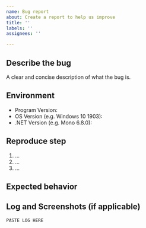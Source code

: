 ```yaml
---
name: Bug report
about: Create a report to help us improve
title: ''
labels: ''
assignees: ''

---
```


## Describe the bug

A clear and concise description of what the bug is.

## Environment
- Program Version:
- OS Version (e.g. Windows 10 1903):
- .NET Version (e.g. Mono 6.8.0):

## Reproduce step
1. ...
2. ...
3. ...

## Expected behavior

## Log and Screenshots (if applicable)
```
PASTE LOG HERE
```
